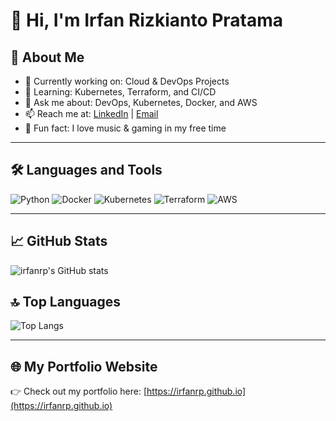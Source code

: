 # 👋 Hi, I'm Irfan Rizkianto Pratama

## 💼 About Me
- 🔭 Currently working on: Cloud & DevOps Projects
- 🌱 Learning: Kubernetes, Terraform, and CI/CD
- 💬 Ask me about: DevOps, Kubernetes, Docker, and AWS
- 📫 Reach me at: [LinkedIn](https://www.linkedin.com/in/irfanrp) | [Email](mailto:ipratama209@gmail.com)
- 🎸 Fun fact: I love music & gaming in my free time

---

## 🛠️ Languages and Tools
![Python](https://img.shields.io/badge/Python-3670A0?style=for-the-badge&logo=python&logoColor=yellow)
![Docker](https://img.shields.io/badge/Docker-0db7ed?style=for-the-badge&logo=docker&logoColor=white)
![Kubernetes](https://img.shields.io/badge/Kubernetes-326CE5?style=for-the-badge&logo=kubernetes&logoColor=white)
![Terraform](https://img.shields.io/badge/Terraform-844FBA?style=for-the-badge&logo=terraform&logoColor=white)
![AWS](https://img.shields.io/badge/AWS-FF9900?style=for-the-badge&logo=amazonaws&logoColor=white)

---

## 📈 GitHub Stats
![irfanrp's GitHub stats](https://github-readme-stats.vercel.app/api?username=irfanrp&show_icons=true&theme=github_dark)

## 🔝 Top Languages
![Top Langs](https://github-readme-stats.vercel.app/api/top-langs/?username=irfanrp&layout=compact&theme=github_dark)

---

## 🌐 My Portfolio Website
👉 Check out my portfolio here: [https://irfanrp.github.io](https://irfanrp.github.io)
